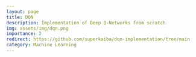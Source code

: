 ```yaml
---
layout: page
title: DQN
description: Implementation of Deep Q-Networks from scratch
img: assets/img/dqn.png 
importance: 2
redirect: https://github.com/superkaiba/dqn-implementation/tree/main
category: Machine Learning
---
```


